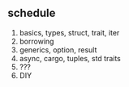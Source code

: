 ## schedule

1. basics, types, struct, trait, iter
2. borrowing
3. generics, option, result
4. async, cargo, tuples, std traits
5. ???
6. DIY